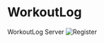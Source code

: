 # WorkoutLog
WorkoutLog Server
![Register](https://user-images.githubusercontent.com/73602167/106170573-989a4800-615e-11eb-8021-ef12d28e82a8.png)
